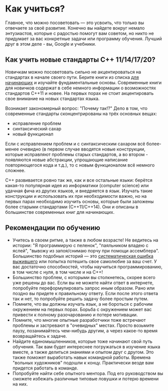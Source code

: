 # Как учиться?

Главное, что можно посоветовать — это усвоить, что только вы отвечаете за своё развитие. Конечно вы найдете вокруг немало энтузиастов, которые с радостью помогут вам советом, но никто не придумает за вас конкретные задачи или программу обучения. Лучший друг в этом деле - вы, Google и учебники.

## Как учить новые стандарты C++ 11/14/17/20?

Новичкам можно посоветовать сильно не акцентироваться на стандартах в начале своего пути. Берите книги из списка [для начинающих](PreJunior.md) и изучайте фундаментальные основы. Современные книги для новичков содержат в себе немного информации о возможностях стандартов C++11 и новее. На первых порах не стоит акцентировать свое внимание на новых стандартах языка. 

Возникает закономерный вопрос: "Почему так!?" Дело в том, что современные стандарты сконцентрированы на трёх основных вещах:

- исправление проблем
- синтаксический сахар
- новый функционал

Если с исправлением проблем и с синтаксическим сахаром всё более-менее очевидно (в первом случае вводятся новые конструкции, которые исправляют проблемы старых стандартов, а во втором - появляются новые абстракции, упрощающие написание повторяющегося кода и т.д.), то с новым функционалом всё немного сложнее. 

C++ развивается ровно так же, как и все остальные языки: берётся какая-то популярная идея из информатики (computer science) или удачная фича из других языков, и внедряется в язык. Изучать такие конструкции и использовать их при необходимости важно, но на первых парах необходимо изучить основы, которые были заложены более старыми стандартами (С++11/С++14). Они и описаны в большинстве современных книг для начинающих. 

## Рекомендации по обучению

- Учитесь в своем ритме, а также в любом возрасте! Не ведитесь на истории: "Я программирую с пеленок", "паяльником владею с яслей", "вывожу из запоя/снимаю порчу при помощи ассемблера". Большинство подобных историй — это [систематическая ошибка выжившего](https://ru.wikipedia.org/wiki/Систематическая_ошибка_выжившего) или попытка потешить свое самолюбие за ваш счет. У вас достаточно способностей, чтобы научиться программированию, в том числе с нуля, в том числе и на C++!
- Большинство проблем, с которыми вы столкнетесь, скорее всего уже решены до вас. Если вы не можете найти ответ в интернете, попробуйте переформулировать запрос иным образом. Рано или поздно вы придете к правильному ответу. Если после этого ответа так и нет, то попробуйте решить задачу более простым путем.
- Помните, что вы должны изучать язык, а не бороться с рабочим окружением на первых порах. Борьба с окружением может вас привести к полному разочарованию и потере мотивации.
- Помните, что многие опытные разработчики тоже встречают проблемы и застревают в "очевидных" местах. Просто возьмите паузу, позанимайтесь чем-нибудь другим, а через какое-то время возвращайтесь к задаче.
- Найдите единомышленников, которые тоже начинают свой путь обучения. Так вам будет интереснее погружаться в изучение языка вместе, а также делиться знаниями и опытом друг с другом. Это также поможет выработать навык командной работы. Времена "вольных художников" подошли к концу. Практически везде вам придется работать в команде.
- Попробуйте найти себе опытного ментора. Под его руководством вы сможете избежать различные типовые ловушки и потерю времени на них.

